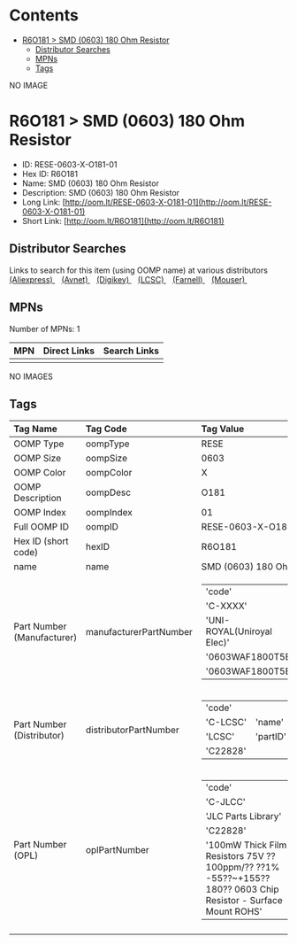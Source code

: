 



Contents
========

* [R6O181 > SMD (0603) 180 Ohm Resistor](#r6o181--smd-0603-180-ohm-resistor)
	* [Distributor Searches](#distributor-searches)
	* [MPNs](#mpns)
	* [Tags](#tags)
  
NO IMAGE  
# R6O181 > SMD (0603) 180 Ohm Resistor

- ID: RESE-0603-X-O181-01
- Hex ID: R6O181
- Name: SMD (0603) 180 Ohm Resistor
- Description: SMD (0603) 180 Ohm Resistor
- Long Link: [http://oom.lt/RESE-0603-X-O181-01](http://oom.lt/RESE-0603-X-O181-01)
- Short Link: [http://oom.lt/R6O181](http://oom.lt/R6O181)

## Distributor Searches
  
Links to search for this item (using OOMP name) at various distributors  
[(Aliexpress) ](https://www.aliexpress.com/wholesale?SearchText=1117SMD+0603+180+Ohm+Resistor)&nbsp;&nbsp;&nbsp;[(Avnet) ](https://www.avnet.com/shop/us/search/SMD+0603+180+Ohm+Resistor)&nbsp;&nbsp;&nbsp;[(Digikey) ](https://www.digikey.co.uk/en/products/result?s=SMD+0603+180+Ohm+Resistor)&nbsp;&nbsp;&nbsp;[(LCSC) ](https://www.lcsc.com/search?q=SMD+0603+180+Ohm+Resistor)&nbsp;&nbsp;&nbsp;[(Farnell) ](https://uk.farnell.com/search?st=SMD+0603+180+Ohm+Resistor)&nbsp;&nbsp;&nbsp;[(Mouser) ](https://www.mouser.com/c/?q=SMD+0603+180+Ohm+Resistor)&nbsp;&nbsp;&nbsp;
## MPNs
  
Number of MPNs: 1  

|MPN|Direct Links|Search Links|
| :--- | :--- | :--- |
||||
  
NO IMAGES  
## Tags
  

|Tag Name|Tag Code|Tag Value|
| :--- | :--- | :--- |
|OOMP Type|oompType|RESE|
|OOMP Size|oompSize|0603|
|OOMP Color|oompColor|X|
|OOMP Description|oompDesc|O181|
|OOMP Index|oompIndex|01|
|Full OOMP ID|oompID|RESE-0603-X-O181-01|
|Hex ID (short code)|hexID|R6O181|
|name|name|SMD (0603) 180 Ohm Resistor|
|Part Number (Manufacturer)|manufacturerPartNumber|<table><tr><td>'code'</td></tr><tr><td> 'C-XXXX'</td><td> 'name'</td></tr><tr><td> 'UNI-ROYAL(Uniroyal Elec)'</td><td> 'partID'</td></tr><tr><td> '0603WAF1800T5E'</td><td> 'partName'</td></tr><tr><td> '0603WAF1800T5E'</td></tr></table>|
|Part Number (Distributor)|distributorPartNumber|<table><tr><td>'code'</td></tr><tr><td> 'C-LCSC'</td><td> 'name'</td></tr><tr><td> 'LCSC'</td><td> 'partID'</td></tr><tr><td> 'C22828'</td></tr></table>|
|Part Number (OPL)|oplPartNumber|<table><tr><td>'code'</td></tr><tr><td> 'C-JLCC'</td><td> 'name'</td></tr><tr><td> 'JLC Parts Library'</td><td> 'partID'</td></tr><tr><td> 'C22828'</td><td> 'partName'</td></tr><tr><td> '100mW Thick Film Resistors 75V ??100ppm/?? ??1% -55??~+155?? 180?? 0603  Chip Resistor - Surface Mount ROHS'</td></tr></table>|
||||
